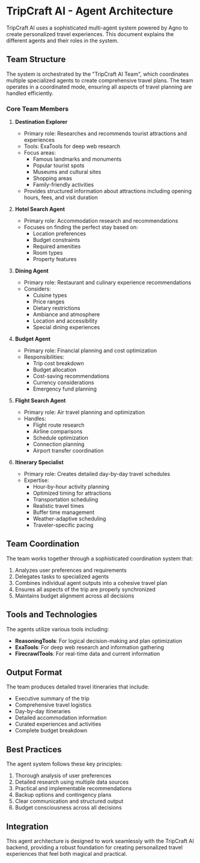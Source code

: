 # TripCraft AI - Agent Architecture

TripCraft AI uses a sophisticated multi-agent system powered by Agno to create personalized travel experiences. This document explains the different agents and their roles in the system.

## Team Structure

The system is orchestrated by the "TripCraft AI Team", which coordinates multiple specialized agents to create comprehensive travel plans. The team operates in a coordinated mode, ensuring all aspects of travel planning are handled efficiently.

### Core Team Members

1. **Destination Explorer**
   - Primary role: Researches and recommends tourist attractions and experiences
   - Tools: ExaTools for deep web research
   - Focus areas:
     - Famous landmarks and monuments
     - Popular tourist spots
     - Museums and cultural sites
     - Shopping areas
     - Family-friendly activities
   - Provides structured information about attractions including opening hours, fees, and visit duration

2. **Hotel Search Agent**
   - Primary role: Accommodation research and recommendations
   - Focuses on finding the perfect stay based on:
     - Location preferences
     - Budget constraints
     - Required amenities
     - Room types
     - Property features

3. **Dining Agent**
   - Primary role: Restaurant and culinary experience recommendations
   - Considers:
     - Cuisine types
     - Price ranges
     - Dietary restrictions
     - Ambiance and atmosphere
     - Location and accessibility
     - Special dining experiences

4. **Budget Agent**
   - Primary role: Financial planning and cost optimization
   - Responsibilities:
     - Trip cost breakdown
     - Budget allocation
     - Cost-saving recommendations
     - Currency considerations
     - Emergency fund planning

5. **Flight Search Agent**
   - Primary role: Air travel planning and optimization
   - Handles:
     - Flight route research
     - Airline comparisons
     - Schedule optimization
     - Connection planning
     - Airport transfer coordination

6. **Itinerary Specialist**
   - Primary role: Creates detailed day-by-day travel schedules
   - Expertise:
     - Hour-by-hour activity planning
     - Optimized timing for attractions
     - Transportation scheduling
     - Realistic travel times
     - Buffer time management
     - Weather-adaptive scheduling
     - Traveler-specific pacing

## Team Coordination

The team works together through a sophisticated coordination system that:
1. Analyzes user preferences and requirements
2. Delegates tasks to specialized agents
3. Combines individual agent outputs into a cohesive travel plan
4. Ensures all aspects of the trip are properly synchronized
5. Maintains budget alignment across all decisions

## Tools and Technologies

The agents utilize various tools including:
- **ReasoningTools**: For logical decision-making and plan optimization
- **ExaTools**: For deep web research and information gathering
- **FirecrawlTools**: For real-time data and current information

## Output Format

The team produces detailed travel itineraries that include:
- Executive summary of the trip
- Comprehensive travel logistics
- Day-by-day itineraries
- Detailed accommodation information
- Curated experiences and activities
- Complete budget breakdown

## Best Practices

The agent system follows these key principles:
1. Thorough analysis of user preferences
2. Detailed research using multiple data sources
3. Practical and implementable recommendations
4. Backup options and contingency plans
5. Clear communication and structured output
6. Budget consciousness across all decisions

## Integration

This agent architecture is designed to work seamlessly with the TripCraft AI backend, providing a robust foundation for creating personalized travel experiences that feel both magical and practical.